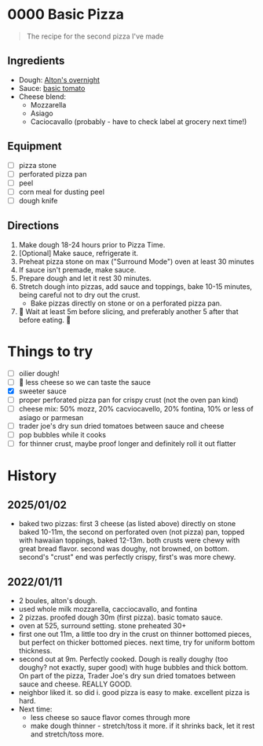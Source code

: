 # 0000 Basic Pizza

> The recipe for the second pizza I've made

## Ingredients

- Dough: [Alton's overnight](./doughs/altons-overnight.md)
- Sauce: [basic tomato](./sauces/basic-tomato.md)
- Cheese blend:
    - Mozzarella
    - Asiago
    - Caciocavallo (probably - have to check label at grocery next time!)

## Equipment

- [ ] pizza stone
- [ ] perforated pizza pan
- [ ] peel
- [ ] corn meal for dusting peel
- [ ] dough knife

## Directions

1. Make dough 18-24 hours prior to Pizza Time.
2. [Optional] Make sauce, refrigerate it. 
3. Preheat pizza stone on max ("Surround Mode") oven at least 30 minutes
4. If sauce isn't premade, make sauce.
5. Prepare dough and let it rest 30 minutes.
6. Stretch dough into pizzas, add sauce and toppings, bake 10-15 minutes, being careful not to dry out the crust.
    - Bake pizzas directly on stone or on a perforated pizza pan.
7. 🚨 Wait at least 5m before slicing, and preferably another 5 after that before eating. 🚨

# Things to try

- [ ] oilier dough!
- [ ] 🚨 less cheese so we can taste the sauce
- [x] sweeter sauce
- [ ] proper perforated pizza pan for crispy crust (not the oven pan kind)
- [ ] cheese mix: 50% mozz, 20% cacviocavello, 20% fontina, 10% or less of asiago or parmesan
- [ ] trader joe's dry sun dried tomatoes between sauce and cheese
- [ ] pop bubbles while it cooks
- [ ] for thinner crust, maybe proof longer and definitely roll it out flatter 

# History

## 2025/01/02
- baked two pizzas: first 3 cheese (as listed above) directly on stone baked 10-11m, the second on perforated oven (not pizza) pan, topped with hawaiian toppings, baked 12-13m. both crusts were chewy with great bread flavor. second was doughy, not browned, on bottom. second's "crust" end was perfectly crispy, first's was more chewy.

## 2022/01/11

- 2 boules, alton's dough.
- used whole milk mozzarella, cacciocavallo, and fontina
- 2 pizzas. proofed dough 30m (first pizza). basic tomato sauce. 
- oven at 525, surround setting. stone preheated 30+
- first one out 11m, a little too dry in the crust on thinner bottomed pieces, but perfect on thicker bottomed pieces. next time, try for uniform bottom thickness.
- second out at 9m. Perfectly cooked. Dough is really doughy (too doughy? not exactly, super good) with huge bubbles and thick bottom. On part of the pizza, Trader Joe's dry sun dried tomatoes between sauce and cheese. REALLY GOOD.
- neighbor liked it. so did i. good pizza is easy to make. excellent pizza is hard. 
- Next time:
    - less cheese so sauce flavor comes through more
    - make dough thinner - stretch/toss it more. if it shrinks back, let it rest and stretch/toss more.
